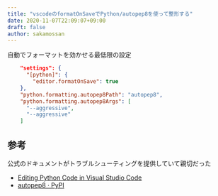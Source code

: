 ```yaml
---
title: "vscodeのformatOnSaveでPython/autopep8を使って整形する"
date: 2020-11-07T22:09:07+09:00
draft: false
author: sakamossan
---
```


自動でフォーマットを効かせる最低限の設定

```json
    "settings": {
      "[python]": {
        "editor.formatOnSave": true
    },
    "python.formatting.autopep8Path": "autopep8",
    "python.formatting.autopep8Args": [
      "--aggressive",
      "--aggressive"
    ]
```

## 参考

公式のドキュメントがトラブルシューティングを提供していて親切だった

- [Editing Python Code in Visual Studio Code](https://code.visualstudio.com/docs/python/editing#_formatting)
- [autopep8 · PyPI](https://pypi.org/project/autopep8/)